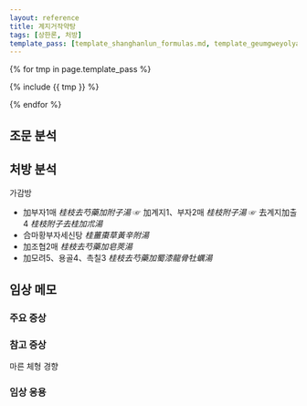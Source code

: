 ```yaml
---
layout: reference
title: 계지거작약탕
tags: [상한론, 처방]
template_pass: [template_shanghanlun_formulas.md, template_geumgweyolyag_formulas.md, template_etc_formulas.md]
---
```



{% for tmp in page.template_pass %}

{% include {{ tmp }} %}

{% endfor %}

## 조문 분석

## 처방 분석

가감방
* 加부자1매 _桂枝去芍藥加附子湯_ ☞ 加계지1、부자2매 _桂枝附子湯_ ☞ 去계지加출4 _桂枝附子去桂加朮湯_
* 合마황부자세신탕 _桂薑棗草黃辛附湯_
* 加조협2매 _桂枝去芍藥加皂莢湯_
* 加모려5、용골4、촉칠3 _桂枝去芍藥加蜀漆龍骨牡蠣湯_

## 임상 메모

### 주요 증상


### 참고 증상

마른 체형 경향

### 임상 응용
